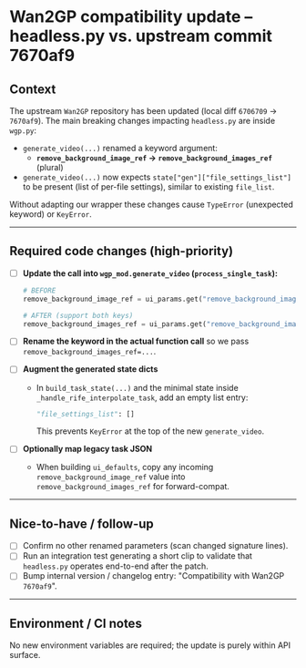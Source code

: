 # Wan2GP compatibility update – headless.py vs. upstream commit 7670af9

## Context
The upstream `Wan2GP` repository has been updated (local diff `6706709` → `7670af9`).  The main breaking changes impacting `headless.py` are inside `wgp.py`:

* `generate_video(...)` renamed a keyword argument:
  * **`remove_background_image_ref` → `remove_background_images_ref`** (plural)
* `generate_video(...)` now expects `state["gen"]["file_settings_list"]` to be present (list of per-file settings), similar to existing `file_list`.

Without adapting our wrapper these changes cause `TypeError` (unexpected keyword) or `KeyError`.

---

## Required code changes (high-priority)

- [ ] **Update the call into `wgp_mod.generate_video` (`process_single_task`):**
  ```python
  # BEFORE
  remove_background_image_ref = ui_params.get("remove_background_image_ref", 1)

  # AFTER (support both keys)
  remove_background_images_ref = ui_params.get("remove_background_images_ref", ui_params.get("remove_background_image_ref", 1))
  ```

- [ ] **Rename the keyword in the actual function call** so we pass `remove_background_images_ref=...`.

- [ ] **Augment the generated state dicts**
  * In `build_task_state(...)` and the minimal state inside `_handle_rife_interpolate_task`, add an empty list entry:
    ```python
    "file_settings_list": []
    ```
    This prevents `KeyError` at the top of the new `generate_video`.

- [ ] **Optionally map legacy task JSON**
  * When building `ui_defaults`, copy any incoming `remove_background_image_ref` value into `remove_background_images_ref` for forward-compat.

---

## Nice-to-have / follow-up

- [ ] Confirm no other renamed parameters (scan changed signature lines).
- [ ] Run an integration test generating a short clip to validate that `headless.py` operates end-to-end after the patch.
- [ ] Bump internal version / changelog entry: "Compatibility with Wan2GP `7670af9`".

---

## Environment / CI notes
No new environment variables are required; the update is purely within API surface. 